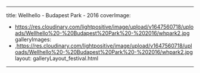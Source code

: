 
---
title: Wellhello - Budapest Park - 2016
coverImage:
  - https://res.cloudinary.com/lightpositive/image/upload/v1647560718/uploads/Wellhello%20-%20Budapest%20Park%20-%202016/whpark2.jpg
galleryImages:
   - ,https://res.cloudinary.com/lightpositive/image/upload/v1647560718/uploads/Wellhello%20-%20Budapest%20Park%20-%202016/whpark2.jpg
layout: galleryLayout_festival.html
---

